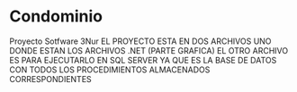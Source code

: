 # Condominio
Proyecto Sotfware 3Nur
EL PROYECTO  ESTA EN DOS ARCHIVOS UNO  DONDE ESTAN LOS ARCHIVOS .NET  (PARTE GRAFICA)
EL OTRO ARCHIVO ES PARA EJECUTARLO EN SQL SERVER YA QUE ES LA BASE DE DATOS CON  TODOS LOS PROCEDIMIENTOS ALMACENADOS CORRESPONDIENTES
